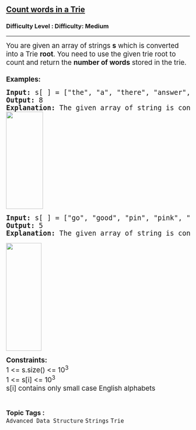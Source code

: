 <h2><a href="https://www.geeksforgeeks.org/problems/count-words-in-a-trie/1?page=1&difficulty=Medium&status=unsolved&sortBy=accuracy">Count words in a Trie</a></h2><h3>Difficulty Level : Difficulty: Medium</h3><hr><div class="problems_problem_content__Xm_eO"><p><span style="font-size: 14pt;">You are given an array of strings <strong>s</strong> which is converted into a Trie <strong>root</strong>. You need to use the given trie root to count and return the <strong>number of words</strong> stored in the trie.<br><strong><br>Examples:</strong></span></p>
<pre><span style="font-size: 14pt;"><strong>Input:</strong> s[ ] = ["the", "a", "there", "answer", "any", "by", "bye", "their"]<br><strong>Output:</strong> 8<br><strong>Explanation: </strong>The given array of string is converted into a trie. Now, the number of words in the trie are 8, which is the total number of words given in the array s.<br><img src="https://media.geeksforgeeks.org/img-practice/prod/addEditProblem/876295/Web/Other/blobid2_1729009957.png" alt="" width="101" height="266"></span></pre>
<pre><span style="font-size: 14pt;"><strong>Input:</strong>&nbsp;s[ ] = [</span><span style="font-size: 18.6667px;">"go", </span><span style="font-size: 18.6667px;">"good", </span><span style="font-size: 18.6667px;">"pin", </span><span style="font-size: 18.6667px;">"pink", </span><span style="font-size: 14pt;">"brown"</span><span style="font-size: 14pt;">]<br><strong>Output:</strong> 5<br><strong>Explanation:&nbsp;</strong>The given array of string is converted into a trie. Now, the number of words in the trie are 5, which is the total number of words given in the array s.<br></span><br><span style="font-size: 14pt;"><img src="https://media.geeksforgeeks.org/img-practice/prod/addEditProblem/876295/Web/Other/blobid3_1729009957.png" alt="" width="97" height="295"><br></span></pre>
<p><span style="font-size: 14pt;"><strong>Constraints:&nbsp;</strong><br>1 &lt;= s.size() &lt;= 10<sup>3</sup><br>1 &lt;= s[i] &lt;= 10<sup>3</sup><br>s[i] contains only small case English alphabets</span></p></div><br><p><span style=font-size:18px><strong>Topic Tags : </strong><br><code>Advanced Data Structure</code>&nbsp;<code>Strings</code>&nbsp;<code>Trie</code>&nbsp;